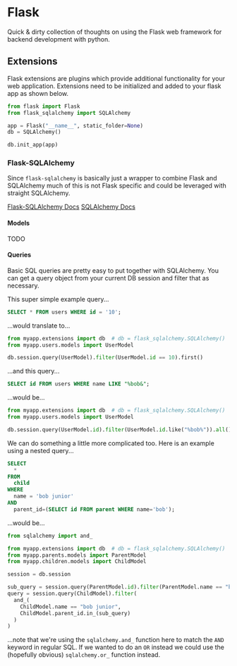 # Flask

Quick & dirty collection of thoughts on using the Flask web framework for
backend development with python.

## Extensions

Flask extensions are plugins which provide additional functionality for your web
application. Extensions need to be initialized and added to your flask app as shown
below.

```python
from flask import Flask
from flask_sqlalchemy import SQLAlchemy

app = Flask("__name__", static_folder=None)
db = SQLAlchemy()

db.init_app(app)
```

### Flask-SQLAlchemy

Since `flask-sqlalchemy` is basically just a wrapper to combine Flask and SQLAlchemy
much of this is not Flask specific and could be leveraged with straight SQLAlchemy.

[Flask-SQLAlchemy Docs](https://flask-sqlalchemy.palletsprojects.com/en/2.x/)
[SQLAlchemy Docs](https://docs.sqlalchemy.org/en/13/)

#### Models

TODO

#### Queries

Basic SQL queries are pretty easy to put together with SQLAlchemy. You can get a
query object from your current DB session and filter that as necessary.

This super simple example query...

```sql
SELECT * FROM users WHERE id = '10';
```

...would translate to...

```python
from myapp.extensions import db  # db = flask_sqlalchemy.SQLAlchemy()
from myapp.users.models import UserModel

db.session.query(UserModel).filter(UserModel.id == 10).first()
```

...and this query...

```sql
SELECT id FROM users WHERE name LIKE "%bob&";
```

...would be...

```python
from myapp.extensions import db  # db = flask_sqlalchemy.SQLAlchemy()
from myapp.users.models import UserModel

db.session.query(UserModel.id).filter(UserModel.id.like("%bob%")).all()
```

We can do something a little more complicated too. Here is an example
using a nested query...

```sql
SELECT
  *
FROM
  child
WHERE
  name = 'bob junior'
AND
  parent_id=(SELECT id FROM parent WHERE name='bob');
```

...would be...

```python
from sqlalchemy import and_

from myapp.extensions import db  # db = flask_sqlalchemy.SQLAlchemy()
from myapp.parents.models import ParentModel
from myapp.children.models import ChildModel

session = db.session

sub_query = session.query(ParentModel.id).filter(ParentModel.name == "bob").subquery()
query = session.query(ChildModel).filter(
  and_(
    ChildModel.name == "bob junior",
    ChildModel.parent_id.in_(sub_query)
  )
)
```

...note that we're using the `sqlalchemy.and_` function here to match the `AND`
keyword in regular SQL. If we wanted to do an `OR` instead we could use the
(hopefully obvious) `sqlalchemy.or_` function instead.
